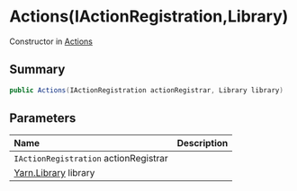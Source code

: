 # Actions(IActionRegistration,Library)

Constructor in [Actions](/docs/api/csharp/yarn.unity.actions.md)

## Summary



```csharp
public Actions(IActionRegistration actionRegistrar, Library library)
```

## Parameters

|Name|Description|
|:---|:---|
|`IActionRegistration` actionRegistrar||
|[Yarn.Library](/docs/api/csharp/yarn.library.md) library||

